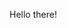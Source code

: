 <!DOCTYPE html>
<html>
  <head>
    <meta charset="utf-8">
    <title>This is the page for co2sensing </title>
  </head>
  <body>
    <p>Hello there!</p>
  </body>
</html>
